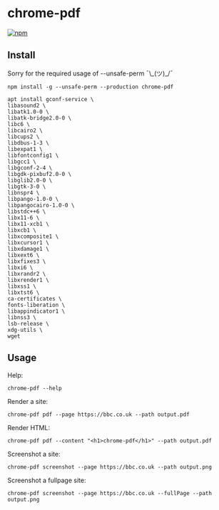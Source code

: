 # chrome-pdf
[![npm](https://img.shields.io/badge/npm-chrome--pdf-green.svg?logo=npm)](https://www.npmjs.com/package/chrome-pdf)

## Install
Sorry for the required usage of --unsafe-perm ¯\\\_(ツ)\_/¯
```
npm install -g --unsafe-perm --production chrome-pdf
```

```
apt install gconf-service \
libasound2 \
libatk1.0-0 \
libatk-bridge2.0-0 \
libc6 \
libcairo2 \
libcups2 \
libdbus-1-3 \
libexpat1 \
libfontconfig1 \
libgcc1 \
libgconf-2-4 \
libgdk-pixbuf2.0-0 \
libglib2.0-0 \
libgtk-3-0 \
libnspr4 \
libpango-1.0-0 \
libpangocairo-1.0-0 \
libstdc++6 \
libx11-6 \
libx11-xcb1 \
libxcb1 \
libxcomposite1 \
libxcursor1 \
libxdamage1 \
libxext6 \
libxfixes3 \
libxi6 \
libxrandr2 \
libxrender1 \
libxss1 \
libxtst6 \
ca-certificates \
fonts-liberation \
libappindicator1 \
libnss3 \
lsb-release \
xdg-utils \
wget
```

## Usage
Help:
```
chrome-pdf --help
```

Render a site:
```
chrome-pdf pdf --page https://bbc.co.uk --path output.pdf
```

Render HTML:
```
chrome-pdf pdf --content "<h1>chrome-pdf</h1>" --path output.pdf
```

Screenshot a site:
```
chrome-pdf screenshot --page https://bbc.co.uk --path output.png
```

Screenshot a fullpage site:
```
chrome-pdf screenshot --page https://bbc.co.uk --fullPage --path output.png
```
